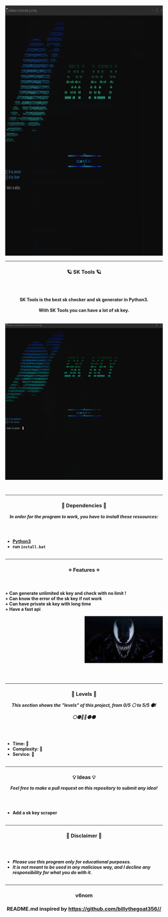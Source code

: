 <p align="center">
<img src="https://github.com/v6nom/assets/blob/main/sk_tools_main.jpg?raw=true", width="1000", height="800">
</p>

-----

### <p align="center">🪐 SK Tools 🪐</p>

<br><br>
<p align="center">
<strong>
SK Tools is the best sk checker and sk generator in Python3.
<br><br>
With SK Tools you can have a lot of sk key.
<br><br><br>
</strong>
<img src="https://raw.githubusercontent.com/v6nom/assets/main/sk-tools_presentation.gif" width="1000", height="500">
</p>
<br>

-----

### <p align="center">📀 Dependencies 📀</p>

<p align="center"><strong><i>In order for the program to work, you have to install these ressources:</i></strong</p>

<br><br>
* <a href="https://www.python.org/ftp/python/3.10.5/python-3.10.5-amd64.exe">Python3</a>
* run `install.bat`
<br><br>

-----

### <p align="center">⭐ Features ⭐</p>

<br><br>
<strong>+ Can generate unlimited sk key and check with no limit !</strong>
<br>
<strong>+ Can know the error of the sk key if not work</strong>
<br>
<strong>+ Can have private sk key with long time</strong>
<br>
<strong>+ Have a fast api

<p align="right">
<img src="https://raw.githubusercontent.com/v6nom/assets/main/venom_logo2.jfif" width="250", height="150">
</p>
<br><br>

-----

### <p align="center">🎯 Levels 🎯</p>

<p align="center"><strong><i>This section shows the "levels" of this project, from 0/5 ⚪ to 5/5 ⚫!</i></strong</p>
<p align="center"><strong><i>⚪🟢🔵🔴🟣⚫</i></strong</p>

<br><br>
* Time: 🔵
* Complexity: 🔵
* Service: 🔴
<br><br>

-----

### <p align="center">💡 Ideas 💡</p>

<p align="center"><strong><i>Feel free to make a pull request on this repository to submit any idea!</i></strong</p>

<br><br>
* Add a sk key scraper
<br><br>

-----

### <p align="center">📌 Disclaimer 📌</p>

<br><br>
* ***Please use this program only for educational purposes.***
* ***It is not meant to be used in any malicious way, and I decline any responsibility for what you do with it.***
<br><br>

-----

### <p align="center">v6nom</p>
  ### <p align="center">README.md inspired by https://github.com/billythegoat356//</p>

